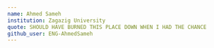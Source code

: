```yaml
---
name: Ahmed Sameh
institution: Zagazig University
quote: SHOULD HAVE BURNED THIS PLACE DOWN WHEN I HAD THE CHANCE
github_user: ENG-AhmedSameh
---
```


